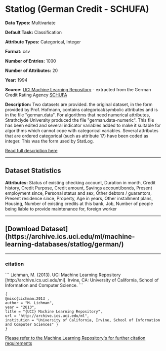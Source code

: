 # Statlog (German Credit - SCHUFA)

<b>Data Types:</b> Multivariate

<b>Default Task:</b> Classification

<b>Attribute Types:</b> Categorical, Integer

<b>Format:</b> csv

<b>Number of Entries:</b> 1000

<b>Number of Attributes:</b> 20

<b>Year:</b> 1994

<b>Source:</b> [UCI Machine Learning Repository](https://archive.ics.uci.edu/ml/datasets/Statlog+(German+Credit+Data)) - extracted from the German Credit Rating Agency [SCHUFA](https://www.schufa.de/en/)

<b>Description:</b> Two datasets are provided.  the original dataset, in the form provided
                    by Prof. Hofmann, contains categorical/symbolic attributes and
                    is in the file "german.data".                    For algorithms that need numerical attributes, Strathclyde University 
                    produced the file "german.data-numeric".  This file has been edited 
                    and several indicator variables added to make it suitable for 
                    algorithms which cannot cope with categorical variables.   Several
                    attributes that are ordered categorical (such as attribute 17) have
                    been coded as integer.    This was the form used by StatLog.

[Read full description here](https://archive.ics.uci.edu/ml/machine-learning-databases/statlog/german/german.doc)

---

<h2>Dataset Statistics</h2>
<b>Attributes:</b> Status of existing checking account, Duration in month, Credit history, Credit Purpose, Credit amount, Savings account/bonds, Present employment since, Personal status and sex, Other debtors / guarantors, Present residence since, Property, Age in years, Other installment plans, Housing, Number of existing credits at this bank, Job, Number of people being liable to provide maintenance for, foreign worker

---

 <h2>[Download Dataset](https://archive.ics.uci.edu/ml/machine-learning-databases/statlog/german/)</h2>

 ---


<h3>citation</h3>  
```
Lichman, M. (2013). UCI Machine Learning Repository [http://archive.ics.uci.edu/ml]. Irvine, CA: University of California, School of Information and Computer Science.
```


 ```
 {
 @misc{Lichman:2013 ,
 author = "M. Lichman",
 year = "2013",
 title = "{UCI} Machine Learning Repository",
 url = "http://archive.ics.uci.edu/ml",
 institution = "University of California, Irvine, School of Information and Computer Sciences" }
 }
 ```
 [Please refer to the Machine Learning Repository's for further citation requirements](https://archive.ics.uci.edu/ml/citation_policy.html)
